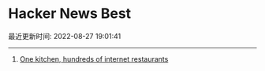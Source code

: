 # Hacker News Best

最近更新时间: 2022-08-27 19:01:41

--- 
1. [One kitchen, hundreds of internet restaurants](https://peabee.substack.com/p/17-one-kitchen-hundreds-of-internet) 
